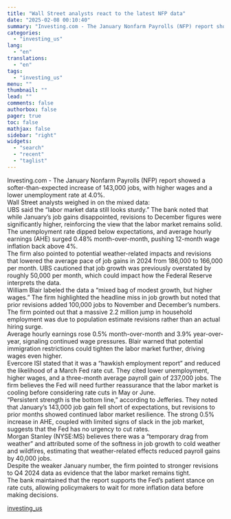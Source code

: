 ```yaml
---
title: "Wall Street analysts react to the latest NFP data"
date: "2025-02-08 00:10:40"
summary: "Investing.com - The January Nonfarm Payrolls (NFP) report showed a softer-than-expected increase of 143,000 jobs, with higher wages and a lower unemployment rate at 4.0%. Wall Street analysts weighed in on the mixed data:UBS said the “labor market data still looks sturdy.” The bank noted that while January’s job gains..."
categories:
  - "investing_us"
lang:
  - "en"
translations:
  - "en"
tags:
  - "investing_us"
menu: ""
thumbnail: ""
lead: ""
comments: false
authorbox: false
pager: true
toc: false
mathjax: false
sidebar: "right"
widgets:
  - "search"
  - "recent"
  - "taglist"
---
```


Investing.com - The January Nonfarm Payrolls (NFP) report showed a softer-than-expected increase of 143,000 jobs, with higher wages and a lower unemployment rate at 4.0%.   
Wall Street analysts weighed in on the mixed data:  
UBS said the “labor market data still looks sturdy.” The bank noted that while January’s job gains disappointed, revisions to December figures were significantly higher, reinforcing the view that the labor market remains solid. The unemployment rate dipped below expectations, and average hourly earnings (AHE) surged 0.48% month-over-month, pushing 12-month wage inflation back above 4%.  
The firm also pointed to potential weather-related impacts and revisions that lowered the average pace of job gains in 2024 from 186,000 to 166,000 per month. UBS cautioned that job growth was previously overstated by roughly 50,000 per month, which could impact how the Federal Reserve interprets the data.  
William Blair labeled the data a “mixed bag of modest growth, but higher wages.” The firm highlighted the headline miss in job growth but noted that prior revisions added 100,000 jobs to November and December’s numbers. The firm pointed out that a massive 2.2 million jump in household employment was due to population estimate revisions rather than an actual hiring surge.  
Average hourly earnings rose 0.5% month-over-month and 3.9% year-over-year, signaling continued wage pressures. Blair warned that potential immigration restrictions could tighten the labor market further, driving wages even higher.  
Evercore ISI stated that it was a “hawkish employment report” and reduced the likelihood of a March Fed rate cut. They cited lower unemployment, higher wages, and a three-month average payroll gain of 237,000 jobs. The firm believes the Fed will need further reassurance that the labor market is cooling before considering rate cuts in May or June.  
“Persistent strength is the bottom line,” according to Jefferies. They noted that January’s 143,000 job gain fell short of expectations, but revisions to prior months showed continued labor market resilience. The strong 0.5% increase in AHE, coupled with limited signs of slack in the job market, suggests that the Fed has no urgency to cut rates.  
 Morgan Stanley (NYSE:MS) believes there was a “temporary drag from weather” and attributed some of the softness in job growth to cold weather and wildfires, estimating that weather-related effects reduced payroll gains by 40,000 jobs.   
Despite the weaker January number, the firm pointed to stronger revisions to Q4 2024 data as evidence that the labor market remains tight.  
The bank maintained that the report supports the Fed’s patient stance on rate cuts, allowing policymakers to wait for more inflation data before making decisions.

[investing_us](https://www.investing.com/news/economy-news/wall-street-analysts-react-to-the-latest-nfp-data-3857056)
